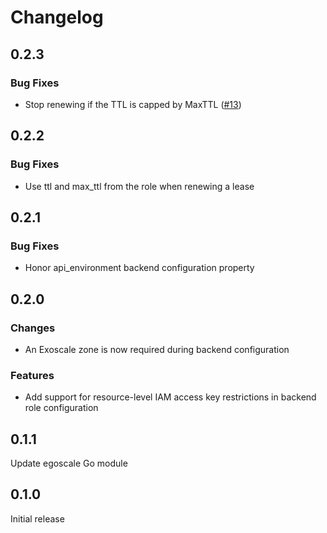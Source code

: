 # Changelog

## 0.2.3

### Bug Fixes
* Stop renewing if the TTL is capped by MaxTTL ([#13](https://github.com/exoscale/vault-plugin-secrets-exoscale/pull/13))

## 0.2.2

### Bug Fixes
* Use ttl and max_ttl from the role when renewing a lease

## 0.2.1

### Bug Fixes

* Honor api_environment backend configuration property


## 0.2.0

### Changes

* An Exoscale zone is now required during backend configuration

### Features

* Add support for resource-level IAM access key restrictions in backend role configuration


## 0.1.1

Update egoscale Go module


## 0.1.0

Initial release

